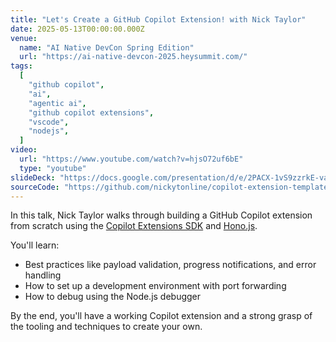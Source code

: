 ```yaml
---
title: "Let's Create a GitHub Copilot Extension! with Nick Taylor"
date: 2025-05-13T00:00:00.000Z
venue:
  name: "AI Native DevCon Spring Edition"
  url: "https://ai-native-devcon-2025.heysummit.com/"
tags:
  [
    "github copilot",
    "ai",
    "agentic ai",
    "github copilot extensions",
    "vscode",
    "nodejs",
  ]
video:
  url: "https://www.youtube.com/watch?v=hjsO72uf6bE"
  type: "youtube"
slideDeck: "https://docs.google.com/presentation/d/e/2PACX-1vS9zzrkE-vaFJCgPEHPtWgu1n53P-stwdjsq7HrTUsF8qRy_9LChliXoHCxErTYFyuwebMGkoqcjPbx/pub?start=false&loop=false&delayms=5000"
sourceCode: "https://github.com/nickytonline/copilot-extension-template"
---
```


In this talk, Nick Taylor walks through building a GitHub Copilot extension from scratch using the [Copilot Extensions SDK](https://github.com/copilot-extensions/sdk) and [Hono.js](https://hono.dev/).

You'll learn:

- Best practices like payload validation, progress notifications, and error handling
- How to set up a development environment with port forwarding
- How to debug using the Node.js debugger

By the end, you'll have a working Copilot extension and a strong grasp of the tooling and techniques to create your own.
